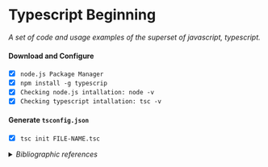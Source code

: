 # Typescript Beginning

<i>A set of code and usage examples of the superset of javascript, typescript.</i>


#### Download and Configure
- [x] `node.js Package Manager` 
- [x] `npm install -g typescrip`
- [x] `Checking node.js intallation: node -v`
- [x] `Checking typescript intallation: tsc -v`
  
#### Generate `tsconfig.json`
- [x] `tsc init FILE-NAME.tsc`

<details>
    <summary><i>Bibliographic references</i></summary>
    <ul>
        <li><a href="https://youtu.be/lCemyQeSCV8"><i>Matheus Battisti - Hora de Codar</i></a><br/></li>
        <li><a href="https://youtu.be/rCKvrhLRFLE"><i>DevDojo</i></a><br/></li>
    </ul>
</details>



